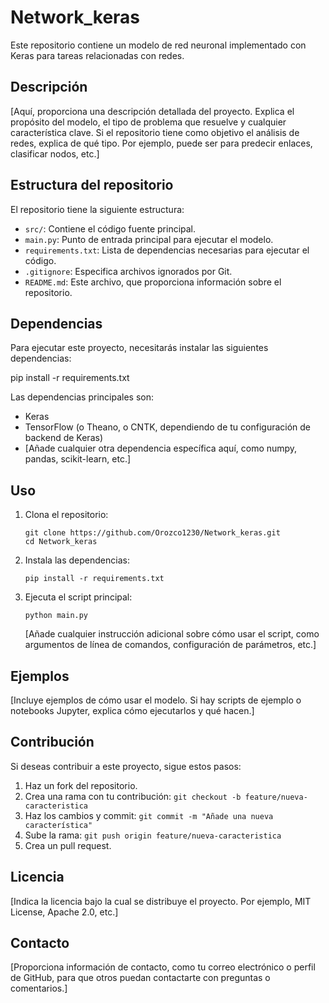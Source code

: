 # Network_keras

Este repositorio contiene un modelo de red neuronal implementado con Keras para tareas relacionadas con redes.

## Descripción

[Aquí, proporciona una descripción detallada del proyecto.  Explica el propósito del modelo, el tipo de problema que resuelve y cualquier característica clave. Si el repositorio tiene como objetivo el análisis de redes, explica de qué tipo.  Por ejemplo, puede ser para predecir enlaces, clasificar nodos, etc.]

## Estructura del repositorio

El repositorio tiene la siguiente estructura:

-   `src/`: Contiene el código fuente principal.
-   `main.py`: Punto de entrada principal para ejecutar el modelo.
-   `requirements.txt`: Lista de dependencias necesarias para ejecutar el código.
-   `.gitignore`: Especifica archivos ignorados por Git.
-   `README.md`: Este archivo, que proporciona información sobre el repositorio.

## Dependencias

Para ejecutar este proyecto, necesitarás instalar las siguientes dependencias:

pip install -r requirements.txt


Las dependencias principales son:

-   Keras
-   TensorFlow (o Theano, o CNTK, dependiendo de tu configuración de backend de Keras)
-   [Añade cualquier otra dependencia específica aquí, como numpy, pandas, scikit-learn, etc.]

## Uso

1.  Clona el repositorio:

    ```
    git clone https://github.com/Orozco1230/Network_keras.git
    cd Network_keras
    ```

2.  Instala las dependencias:

    ```
    pip install -r requirements.txt
    ```

3.  Ejecuta el script principal:

    ```
    python main.py
    ```

    [Añade cualquier instrucción adicional sobre cómo usar el script, como argumentos de línea de comandos, configuración de parámetros, etc.]

## Ejemplos

[Incluye ejemplos de cómo usar el modelo. Si hay scripts de ejemplo o notebooks Jupyter, explica cómo ejecutarlos y qué hacen.]

## Contribución

Si deseas contribuir a este proyecto, sigue estos pasos:

1.  Haz un fork del repositorio.
2.  Crea una rama con tu contribución: `git checkout -b feature/nueva-caracteristica`
3.  Haz los cambios y commit: `git commit -m "Añade una nueva característica"`
4.  Sube la rama: `git push origin feature/nueva-caracteristica`
5.  Crea un pull request.

## Licencia

[Indica la licencia bajo la cual se distribuye el proyecto.  Por ejemplo, MIT License, Apache 2.0, etc.]

## Contacto

[Proporciona información de contacto, como tu correo electrónico o perfil de GitHub, para que otros puedan contactarte con preguntas o comentarios.]

